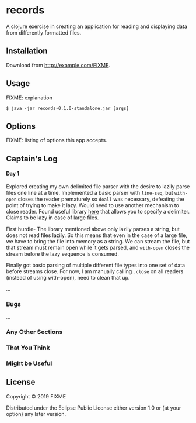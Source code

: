 # records

A clojure exercise in creating an application for reading and displaying data from differently formatted files.

## Installation

Download from http://example.com/FIXME.

## Usage

FIXME: explanation

    $ java -jar records-0.1.0-standalone.jar [args]

## Options

FIXME: listing of options this app accepts.

## Captain's Log

#### Day 1
Explored creating my own delimited file parser with the desire to lazily parse files one line at a time.
Implemented a basic parser with `line-seq`, but `with-open` closes the reader prematurely so `doall` was necessary,
defeating the point of trying to make it lazy.  Would need to use another mechanism to close reader.
Found useful library [here](https://github.com/davidsantiago/clojure-csv) that allows you to specify a delimiter. 
Claims to be lazy in case of large files.

First hurdle- The library mentioned above only lazily parses a string, but does not read files lazily.  So this means
 that even in the case of a large file, we have to bring the file into memory as a string. We can stream the file, but 
 that stream must remain open while it gets parsed, and `with-open` closes the stream before the lazy sequence is 
 consumed.  
 
Finally got basic parsing of multiple different file types into one set of data before streams close.
For now, I am manually calling `.close` on all readers (instead of using with-open), need to clean
that up.

...

### Bugs

...

### Any Other Sections
### That You Think
### Might be Useful

## License

Copyright © 2019 FIXME

Distributed under the Eclipse Public License either version 1.0 or (at
your option) any later version.
